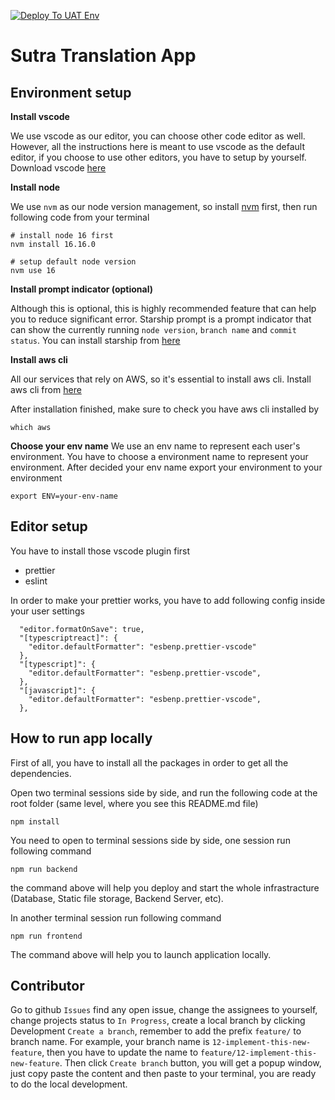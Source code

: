 [![Deploy To UAT Env](https://github.com/gcdr-volunteer/sutra-translation/actions/workflows/uat_deploy.yml/badge.svg)](https://github.com/gcdr-volunteer/sutra-translation/actions/workflows/uat_deploy.yml)

# Sutra Translation App

## Environment setup

**Install vscode**

We use vscode as our editor, you can choose other code editor as well. However,
all the instructions here is meant to use vscode as the default editor, if you
choose to use other editors, you have to setup by yourself.
Download vscode [here](https://code.visualstudio.com/)

**Install node**

We use `nvm` as our node version management, so install [nvm](https://github.com/nvm-sh/nvm) first, then run following code from your terminal

```
# install node 16 first
nvm install 16.16.0
```

```
# setup default node version
nvm use 16
```

**Install prompt indicator (optional)**

Although this is optional, this is highly recommended feature that can help you
to reduce significant error.
Starship prompt is a prompt indicator that can show the currently running
`node version`, `branch name` and `commit status`. You can install starship
from [here](https://starship.rs/guide/#%F0%9F%9A%80-installation)

**Install aws cli**

All our services that rely on AWS, so it's essential to install aws cli. Install
aws cli from [here](https://docs.aws.amazon.com/cli/latest/userguide/getting-started-install.html)

After installation finished, make sure to check you have aws cli installed by

```
which aws
```

**Choose your env name**
We use an env name to represent each user's environment. You have to choose a
environment name to represent your environment. After decided your env name
export your environment to your environment

```
export ENV=your-env-name
```

## Editor setup

You have to install those vscode plugin first

- prettier
- eslint

In order to make your prettier works, you have to add following config
inside your user settings

```
  "editor.formatOnSave": true,
  "[typescriptreact]": {
    "editor.defaultFormatter": "esbenp.prettier-vscode"
  },
  "[typescript]": {
    "editor.defaultFormatter": "esbenp.prettier-vscode",
  },
  "[javascript]": {
    "editor.defaultFormatter": "esbenp.prettier-vscode",
  },
```

## How to run app locally

First of all, you have to install all the packages in order to get all the
dependencies.

Open two terminal sessions side by side, and run the following code at the root
folder (same level, where you see this README.md file)

```
npm install
```

You need to open to terminal sessions side by side, one session run following command

```
npm run backend
```

the command above will help you deploy and start the whole infrastracture (Database, Static file storage, Backend Server, etc).

In another terminal session run following command

```
npm run frontend
```

The command above will help you to launch application locally.

## Contributor

Go to github `Issues` find any open issue, change the assignees to yourself,
change projects status to `In Progress`, create a local branch by clicking
Development `Create a branch`, remember to add the prefix `feature/` to branch
name. For example, your branch name is `12-implement-this-new-feature`, then you
have to update the name to `feature/12-implement-this-new-feature`. Then
click `Create branch` button, you will get a popup window, just copy paste
the content and then paste to your terminal, you are ready to do the local
development.
